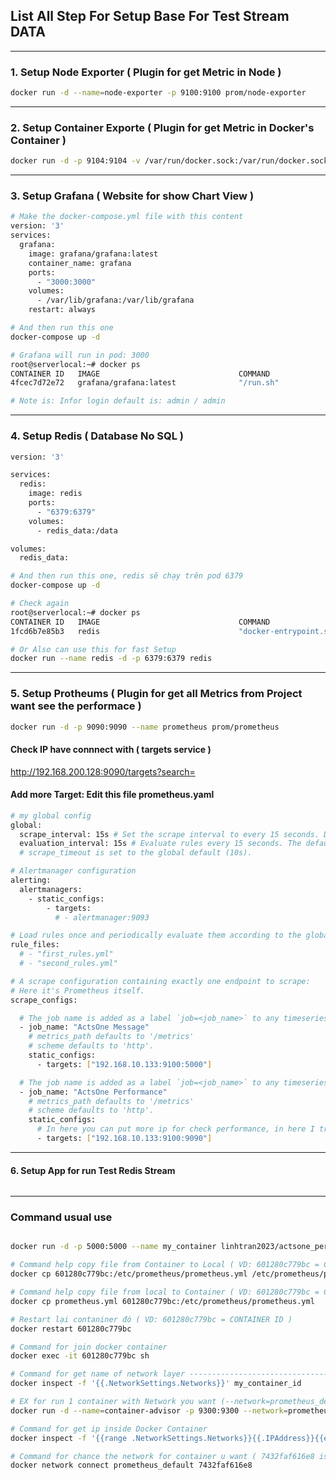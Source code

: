 ## List All Step For Setup Base For Test Stream DATA

----

### 1. Setup Node Exporter ( Plugin for get Metric in Node )
```bash
docker run -d --name=node-exporter -p 9100:9100 prom/node-exporter
```

----

### 2. Setup Container Exporte ( Plugin for get Metric in Docker's Container )
```bash
docker run -d -p 9104:9104 -v /var/run/docker.sock:/var/run/docker.sock --name=docker-exporter prom/container-exporter:latest
```

----

### 3. Setup Grafana ( Website for show Chart View )

```bash 
# Make the docker-compose.yml file with this content 
version: '3'
services:
  grafana:
    image: grafana/grafana:latest
    container_name: grafana
    ports:
      - "3000:3000"
    volumes:
      - /var/lib/grafana:/var/lib/grafana
    restart: always

# And then run this one 
docker-compose up -d

# Grafana will run in pod: 3000
root@serverlocal:~# docker ps
CONTAINER ID   IMAGE                               COMMAND                  CREATED          STATUS             PORTS                                       NAMES
4fcec7d72e72   grafana/grafana:latest              "/run.sh"                4 hours ago      Up About an hour   0.0.0.0:3000->3000/tcp, :::3000->3000/tcp   grafana

# Note is: Infor login default is: admin / admin 
```

----

### 4. Setup Redis ( Database No SQL )

```bash
version: '3'

services:
  redis:
    image: redis
    ports:
      - "6379:6379"
    volumes:
      - redis_data:/data

volumes:
  redis_data:

# And then run this one, redis sẽ chạy trên pod 6379
docker-compose up -d

# Check again 
root@serverlocal:~# docker ps
CONTAINER ID   IMAGE                               COMMAND                  CREATED              STATUS              PORTS                                       NAMES
1fcd6b7e85b3   redis                               "docker-entrypoint.s…"   About a minute ago   Up About a minute   0.0.0.0:6379->6379/tcp

# Or Also can use this for fast Setup
docker run --name redis -d -p 6379:6379 redis

```
----

### 5. Setup Protheums ( Plugin for get all Metrics from Project want see the performace )

```bash
docker run -d -p 9090:9090 --name prometheus prom/prometheus
```

#### Check IP have connnect with ( targets service )
http://192.168.200.128:9090/targets?search=

#### Add more Target: Edit this file prometheus.yaml
```bash
# my global config
global:
  scrape_interval: 15s # Set the scrape interval to every 15 seconds. Default is every 1 minute.
  evaluation_interval: 15s # Evaluate rules every 15 seconds. The default is every 1 minute.
  # scrape_timeout is set to the global default (10s).

# Alertmanager configuration
alerting:
  alertmanagers:
    - static_configs:
        - targets:
          # - alertmanager:9093

# Load rules once and periodically evaluate them according to the global 'evaluation_interval'.
rule_files:
  # - "first_rules.yml"
  # - "second_rules.yml"

# A scrape configuration containing exactly one endpoint to scrape:
# Here it's Prometheus itself.
scrape_configs:

  # The job name is added as a label `job=<job_name>` to any timeseries scraped from this config.
  - job_name: "ActsOne Message"
    # metrics_path defaults to '/metrics'
    # scheme defaults to 'http'.
    static_configs:
      - targets: ["192.168.10.133:9100:5000"]

  # The job name is added as a label `job=<job_name>` to any timeseries scraped from this config.
  - job_name: "ActsOne Performance"
    # metrics_path defaults to '/metrics'
    # scheme defaults to 'http'.
    static_configs:
      # In here you can put more ip for check performance, in here I trust make example
      - targets: ["192.168.10.133:9100:9090"] 
```

----

#### 6. Setup App for run Test Redis Stream 

```bash 

```

----

### Command usual use 

```bash 

docker run -d -p 5000:5000 --name my_container linhtran2023/actsone_performance_system:v12

# Command help copy file from Container to Local ( VD: 601280c779bc = CONTAINER ID )
docker cp 601280c779bc:/etc/prometheus/prometheus.yml /etc/prometheus/prometheus.yml

# Command help copy file from local to Container ( VD: 601280c779bc = CONTAINER ID )
docker cp prometheus.yml 601280c779bc:/etc/prometheus/prometheus.yml

# Restart lại contaniner đó ( VD: 601280c779bc = CONTAINER ID )
docker restart 601280c779bc

# Command for join docker container 
docker exec -it 601280c779bc sh

# Command for get name of network layer --------------------------------------
docker inspect -f '{{.NetworkSettings.Networks}}' my_container_id

# EX for run 1 container with Network you want (--network=prometheus_default)
docker run -d --name=container-advisor -p 9300:9300 --network=prometheus_default prom/container-exporter

# Command for get ip inside Docker Container
docker inspect -f '{{range .NetworkSettings.Networks}}{{.IPAddress}}{{end}}' e11d293d6782

# Command for chance the network for container u want ( 7432faf616e8 is Container ID)
docker network connect prometheus_default 7432faf616e8

```